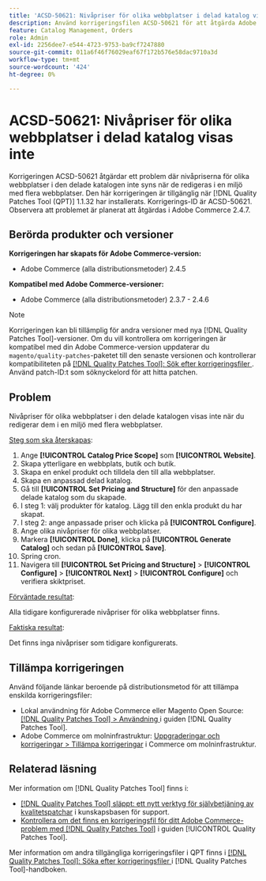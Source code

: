 ```yaml
---
title: 'ACSD-50621: Nivåpriser för olika webbplatser i delad katalog visas inte'
description: Använd korrigeringsfilen ACSD-50621 för att åtgärda Adobe Commerce-problemet där nivåpriserna för olika webbplatser i den delade katalogen inte syns när de redigeras i en miljö med flera webbplatser.
feature: Catalog Management, Orders
role: Admin
exl-id: 2256dee7-e544-4723-9753-ba9cf7247880
source-git-commit: 011a6f46f76029eaf67f172b576e58dac9710a3d
workflow-type: tm+mt
source-wordcount: '424'
ht-degree: 0%

---
```


# ACSD-50621: Nivåpriser för olika webbplatser i delad katalog visas inte

Korrigeringen ACSD-50621 åtgärdar ett problem där nivåpriserna för olika webbplatser i den delade katalogen inte syns när de redigeras i en miljö med flera webbplatser. Den här korrigeringen är tillgänglig när [!DNL Quality Patches Tool (QPT)] 1.1.32 har installerats. Korrigerings-ID är ACSD-50621. Observera att problemet är planerat att åtgärdas i Adobe Commerce 2.4.7.

## Berörda produkter och versioner

**Korrigeringen har skapats för Adobe Commerce-version:**

* Adobe Commerce (alla distributionsmetoder) 2.4.5

**Kompatibel med Adobe Commerce-versioner:**

* Adobe Commerce (alla distributionsmetoder) 2.3.7 - 2.4.6

>[!NOTE]
>
>Korrigeringen kan bli tillämplig för andra versioner med nya [!DNL Quality Patches Tool]-versioner. Om du vill kontrollera om korrigeringen är kompatibel med din Adobe Commerce-version uppdaterar du `magento/quality-patches`-paketet till den senaste versionen och kontrollerar kompatibiliteten på [[!DNL Quality Patches Tool]: Sök efter korrigeringsfiler ](https://experienceleague.adobe.com/tools/commerce-quality-patches/index.html). Använd patch-ID:t som söknyckelord för att hitta patchen.

## Problem

Nivåpriser för olika webbplatser i den delade katalogen visas inte när du redigerar dem i en miljö med flera webbplatser.

<u>Steg som ska återskapas</u>:

1. Ange **[!UICONTROL Catalog Price Scope]** som **[!UICONTROL Website]**.
1. Skapa ytterligare en webbplats, butik och butik.
1. Skapa en enkel produkt och tilldela den till alla webbplatser.
1. Skapa en anpassad delad katalog.
1. Gå till **[!UICONTROL Set Pricing and Structure]** för den anpassade delade katalog som du skapade.
1. I steg 1: välj produkter för katalog. Lägg till den enkla produkt du har skapat.
1. I steg 2: ange anpassade priser och klicka på **[!UICONTROL Configure]**.
1. Ange olika nivåpriser för olika webbplatser.
1. Markera **[!UICONTROL Done]**, klicka på **[!UICONTROL Generate Catalog]** och sedan på **[!UICONTROL Save]**.
1. Spring cron.
1. Navigera till **[!UICONTROL Set Pricing and Structure]** > **[!UICONTROL Configure]** > **[!UICONTROL Next]** > **[!UICONTROL Configure]** och verifiera skiktpriset.

<u>Förväntade resultat</u>:

Alla tidigare konfigurerade nivåpriser för olika webbplatser finns.

<u>Faktiska resultat</u>:

Det finns inga nivåpriser som tidigare konfigurerats.

## Tillämpa korrigeringen

Använd följande länkar beroende på distributionsmetod för att tillämpa enskilda korrigeringsfiler:

* Lokal användning för Adobe Commerce eller Magento Open Source: [[!DNL Quality Patches Tool] > Användning ](/help/tools/quality-patches-tool/usage.md) i guiden [!DNL Quality Patches Tool].
* Adobe Commerce om molninfrastruktur: [Uppgraderingar och korrigeringar > Tillämpa korrigeringar](https://experienceleague.adobe.com/docs/commerce-cloud-service/user-guide/develop/upgrade/apply-patches.html) i Commerce om molninfrastruktur.

## Relaterad läsning

Mer information om [!DNL Quality Patches Tool] finns i:

* [[!DNL Quality Patches Tool] släppt: ett nytt verktyg för självbetjäning av kvalitetspatchar](https://experienceleague.adobe.com/en/docs/commerce-operations/tools/quality-patches-tool/quality-patches-tool-to-self-serve-quality-patches) i kunskapsbasen för support.
* [Kontrollera om det finns en korrigeringsfil för ditt Adobe Commerce-problem med  [!DNL Quality Patches Tool]](/help/tools/quality-patches-tool/patches-available-in-qpt/check-patch-for-magento-issue-with-magento-quality-patches.md) i guiden [!UICONTROL Quality Patches Tool].


Mer information om andra tillgängliga korrigeringsfiler i QPT finns i [[!DNL Quality Patches Tool]: Söka efter korrigeringsfiler ](https://experienceleague.adobe.com/tools/commerce-quality-patches/index.html) i [!DNL Quality Patches Tool]-handboken.
